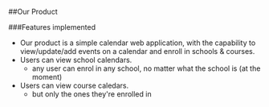 ##Our Product

###Features implemented
* Our product is a simple calendar web application, with the capability to view/update/add events on a calendar and enroll in schools & courses. 
* Users can view school calendars.
	- any user can enrol in any school, no matter what the school is (at the moment)
* Users can view course caledars.
	- but only the ones they're enrolled in
